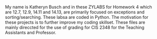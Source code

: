 My name is Katheryn Busch and in these ZYLABS for Homework 4 which are 12.7, 12.9, 14.11 and 14.13, are primarily focused on exceptions and sorting/searching.
These labsa are coded in Python. The motivation for these projects is to further improve my coding skillset.
These files are mainly direccted for the use of grading for CIS 2348 for the Teaching Assistants and Professor.
